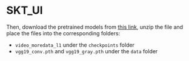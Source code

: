 # SKT_UI

Then, download the pretrained models from [this link](https://facevc.blob.core.windows.net/zhanbo/old_photo/colorization_checkpoint.zip), unzip the file and place the files into the corresponding folders:

- `video_moredata_l1` under the `checkpoints` folder
- `vgg19_conv.pth` and `vgg19_gray.pth` under the `data` folder
